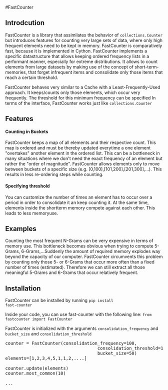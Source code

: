 #FastCounter

## Introdcution
FastCounter is a library that assimilates the behavior of <code>collections.Counter</code> but introduces 
features for counting very large sets of data, where only high frequent elements need to be kept in memory. FastCounter is comparatively fast, because it is implemented in Cython. FastCounter implements a specific datastructure
that allows keeping ordered frequency lists in a performant manner, especially for extreme distributions. It allows to count elements from large datasets by 
making use of the concept of short-term-memories, that forget infrequent items and consolidate only those items that reach
a certain threshold.

FastCounter behaves very similar to a Cache with a Least-Frequently-Used approach. It keeps/counts only those elements, which occur very frequently. The threshold for this minimum frequency can be specified
In terms of the interface, FastCounter works just like <code>collections.Counter</code>

## Features
#### Counting in Buckets
FastCounter keeps a map of all elements and their respective count. This map is ordered and must be thereby updated everytime a 
one element "overtakes" another element in the ordered list. This can be a bottleneck in many situations where we don't need the exact
frequency of an element but rather the "order of magnitude". FastCounter allows elements only to move between buckets of a specific size (e.g. </code>[0,100],[101,200],[201,300],...</code>). This results
in less re-ordering steps while counting.

#### Specifying threshold
You can customize the number of times an element has to occur over a period in order to consolidate it an keep counting it. At the same time, elements inside the shortterm memory compete against each other. This leads to less memoryuse.

## Examples
Counting the most frequent N-Grams can be very expensive in terms of memory use. This bottleneck becomes obvious when
trying to compute 5-Grams, 6-Grams,...Suddenly the amount of required memory explodes way beyond the capacity of our computer. 
FastCounter circumvents this problem by counting only those 5- or 6-Grams that occur more often than a fixed number of times (estimated). 
Therefore we can still extract all those meaningful 5-Grams and 6-Grams that occur relatively frequent.

## Installation
FastCounter can be installed by running <code>pip install fast-counter</code>

Inside your code, you can use fast-counter with the following line: <code>from fastcounter import FastCounter</code>

FastCounter is initialized with the arguments <code>consolidation_frequency</code> and <code>bucket_size</code> and <code>consolidation_threshold</code>

<pre>
counter = FastCounter(consolidation_frequency=100,
                                   consolidation_threshold=10,
                                   bucket_size=50)
elements=[1,2,3,4,5,1,1,2,....]

counter.update(elements)
counter.most_common(10)

...
</pre>


